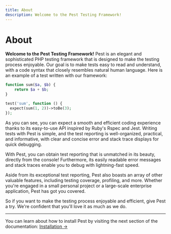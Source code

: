 ```yaml
---
title: About
description: Welcome to the Pest Testing Framework!
---
```


# About

**Welcome to the Pest Testing Framework!** Pest is an elegant and sophisticated PHP testing framework that is designed to make the testing process enjoyable. Our goal is to make tests easy to read and understand, with a code syntax that closely resembles natural human language. Here is an example of a test written with our framework:

```php
function sum($a, $b) {
    return $a + $b;
}

test('sum', function () {
  expect(sum(1, 2))->toBe(3);
});
```

As you can see, you can expect a smooth and efficient coding experience thanks to its easy-to-use API inspired by Ruby's Rspec and Jest. Writing tests with Pest is simple, and the test reporting is well-organized, practical, and informative, with clear and concise error and stack trace displays for quick debugging.

With Pest, you can obtain test reporting that is unmatched in its beauty, directly from the console! Furthermore, its easily readable error messages and stack traces enable you to debug with lightning-fast speed.

Aside from its exceptional test reporting, Pest also boasts an array of other valuable features, including testing coverage, profiling, and more. Whether you're engaged in a small personal project or a large-scale enterprise application, Pest has got you covered.

So if you want to make the testing process enjoyable and efficient, give Pest a try. We're confident that you'll love it as much as we do.

---

You can learn about how to install Pest by visiting the next section of the documentation: [Installation →](/docs/installation)
